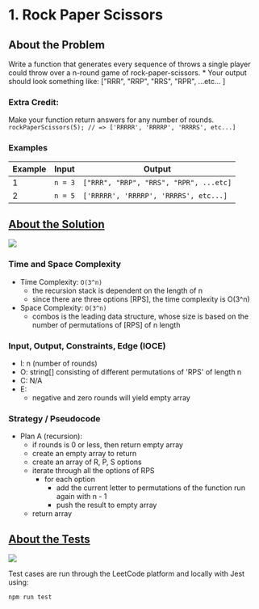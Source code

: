 # 1. Rock Paper Scissors

## About the Problem

Write a function that generates every sequence of throws a single
player could throw over a n-round game of rock-paper-scissors.
*
Your output should look something like:
  ["RRR",
   "RRP",
   "RRS",
   "RPR",
   ...etc...
  ]

### Extra Credit:

Make your function return answers for any number of rounds.
`rockPaperScissors(5); // => ['RRRRR', 'RRRRP', 'RRRRS', etc...]`

### Examples

| Example| Input | Output |
| --- | --- | --- |
| 1 | `n = 3` | `["RRR", "RRP", "RRS", "RPR", ...etc]` |
| 2 | `n = 5` | `['RRRRR', 'RRRRP', 'RRRRS', etc...]` |

## <a href='./rockPaperScissors.js'>About the Solution</a>

<img src='https://img.shields.io/badge/JavaScript-F7DF1E.svg?style=for-the-badge&logo=JavaScript&logoColor=black' />

### Time and Space Complexity
  - Time Complexity: `O(3^n)`
    - the recursion stack is dependent on the length of n
    - since there are three options [RPS], the time complexity is O(3^n)
  - Space Complexity: `O(3^n)`
    - combos is the leading data structure, whose size is based on the number of permutations of [RPS] of n length

### Input, Output, Constraints, Edge (IOCE)

  - I: n (number of rounds)
  - O: string[] consisting of different permutations of 'RPS' of length n
  - C: N/A
  - E:
    - negative and zero rounds will yield empty array

### Strategy / Pseudocode
- Plan A (recursion):
  - if rounds is 0 or less, then return empty array
  - create an empty array to return
  - create an array of R, P, S options
  - iterate through all the options of RPS
    - for each option
      - add the current letter to permutations of the function run again with n - 1
      - push the result to empty array
  - return array

## <a href='./rockPaperScissors.test.js'>About the Tests</a>

<img src='https://img.shields.io/badge/Jest-C21325.svg?style=for-the-badge&logo=Jest&logoColor=white' />

Test cases are run through the LeetCode platform and locally with Jest using:
```
npm run test
```
